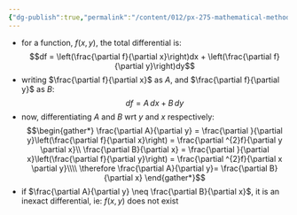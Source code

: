 ```yaml
---
{"dg-publish":true,"permalink":"/content/012/px-275-mathematical-methods/term-1/a-differentiation/1-introduction-a1-and-a2/px-275-a2b-testing-for-exact-differentials/","noteIcon":"1","created":"2025-08-27T13:14:08.513+01:00","updated":"2024-11-26T10:03:54.000+00:00"}
---
```


- for a function, $f(x,y)$, the total differential is: 
	$$df = \left(\frac{\partial f}{\partial x}\right)dx + \left(\frac{\partial f}{\partial y}\right)dy$$
- writing $\frac{\partial f}{\partial x}$ as $A$, and $\frac{\partial f}{\partial y}$ as $B:$ 
  $$df = A\,dx + B\,dy$$
- now, differentiating $A$ and $B$ wrt ${} y$ and ${} x$ respectively: 
$$\begin{gather*}
		\frac{\partial A}{\partial y} = \frac{\partial }{\partial y}\left(\frac{\partial f}{\partial x}\right) = \frac{\partial ^{2}f}{\partial y \partial x}\\
		\frac{\partial B}{\partial x} = \frac{\partial }{\partial x}\left(\frac{\partial f}{\partial y}\right) = \frac{\partial ^{2}f}{\partial x \partial y}\\\\
		\therefore \frac{\partial A}{\partial y}= \frac{\partial B}{\partial x}
\end{gather*}$$
- if $\frac{\partial A}{\partial y} \neq \frac{\partial B}{\partial x}$, it is an inexact differential, ie: $f(x,y)$ does not exist